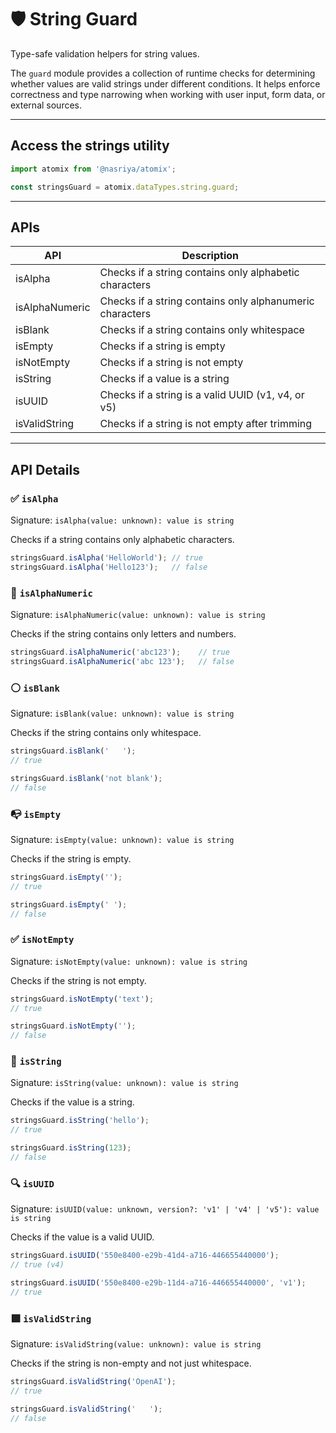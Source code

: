 # 🛡️ String Guard
Type-safe validation helpers for string values.

The `guard` module provides a collection of runtime checks for determining whether values are valid strings under different conditions. It helps enforce correctness and type narrowing when working with user input, form data, or external sources.

---

## Access the strings utility

```ts
import atomix from '@nasriya/atomix';

const stringsGuard = atomix.dataTypes.string.guard;
```
---

## APIs

| API            | Description                                              |
| -------------- | -------------------------------------------------------- |
| isAlpha        | Checks if a string contains only alphabetic characters   |
| isAlphaNumeric | Checks if a string contains only alphanumeric characters |
| isBlank        | Checks if a string contains only whitespace              |
| isEmpty        | Checks if a string is empty                              |
| isNotEmpty     | Checks if a string is not empty                          |
| isString       | Checks if a value is a string                            |
| isUUID         | Checks if a string is a valid UUID (v1, v4, or v5)       |
| isValidString  | Checks if a string is not empty after trimming           |

---
## API Details

### ✅ `isAlpha`
Signature: `isAlpha(value: unknown): value is string`

Checks if a string contains only alphabetic characters.

```ts
stringsGuard.isAlpha('HelloWorld'); // true
stringsGuard.isAlpha('Hello123');   // false
```

### 🔡 `isAlphaNumeric`
Signature: `isAlphaNumeric(value: unknown): value is string`

Checks if the string contains only letters and numbers.

```ts
stringsGuard.isAlphaNumeric('abc123');    // true
stringsGuard.isAlphaNumeric('abc 123');   // false
```

### ⚪ `isBlank`
Signature: `isBlank(value: unknown): value is string`

Checks if the string contains only whitespace.

```ts
stringsGuard.isBlank('   ');
// true

stringsGuard.isBlank('not blank');
// false
```

### 📭 `isEmpty`
Signature: `isEmpty(value: unknown): value is string`

Checks if the string is empty.
```ts
stringsGuard.isEmpty('');
// true

stringsGuard.isEmpty(' ');
// false
```

### ✅ `isNotEmpty`
Signature: `isNotEmpty(value: unknown): value is string`

Checks if the string is not empty.

```ts
stringsGuard.isNotEmpty('text');
// true

stringsGuard.isNotEmpty('');
// false
```

### 🧪 `isString`
Signature: `isString(value: unknown): value is string`

Checks if the value is a string.

```ts
stringsGuard.isString('hello');
// true

stringsGuard.isString(123);
// false
```

### 🔍 `isUUID`
Signature: `isUUID(value: unknown, version?: 'v1' | 'v4' | 'v5'): value is string`

Checks if the value is a valid UUID.

```ts
stringsGuard.isUUID('550e8400-e29b-41d4-a716-446655440000');
// true (v4)

stringsGuard.isUUID('550e8400-e29b-11d4-a716-446655440000', 'v1');
// true
```

### 🟩 `isValidString`
Signature: `isValidString(value: unknown): value is string`

Checks if the string is non-empty and not just whitespace.

```ts
stringsGuard.isValidString('OpenAI');
// true

stringsGuard.isValidString('   ');
// false
```